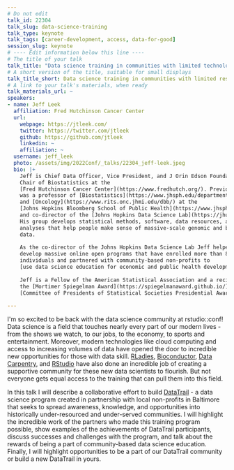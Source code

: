 ```yaml
---
# Do not edit
talk_id: 22304
talk_slug: data-science-training
talk_type: keynote
talk_tags: [career-development, access, data-for-good]
session_slug: keynote
# ---- Edit information below this line ----
# The title of your talk
talk_title: "Data science training in communities with limited technology resources and opportunities"
# A short version of the title, suitable for small displays
talk_title_short: Data science training in communities with limited resources and opportunities
# A link to your talk's materials, when ready
talk_materials_url: ~
speakers:
- name: Jeff Leek
  affiliation: Fred Hutchinson Cancer Center
  url:
    webpage: https://jtleek.com/
    twitter: https://twitter.com/jtleek
    github: https://github.com/jtleek
    linkedin: ~
    affiliation: ~
  username: jeff_leek
  photo: /assets/img/2022Conf/_talks/22304_jeff-leek.jpeg
  bio: |+
    Jeff is Chief Data Officer, Vice President, and J Orin Edson Foundation
    Chair of Biostatistics at the 
    [Fred Hutchinson Cancer Center](https://www.fredhutch.org/). Previously, he
    was a professor of [Biostatistics](https://www.jhsph.edu/departments/biostatistics/)
    and [Oncology](https://www.rits.onc.jhmi.edu/dbb/) at the 
    [Johns Hopkins Bloomberg School of Public Health](https://www.jhsph.edu/)
    and co-director of the [Johns Hopkins Data Science Lab](https://jhudatascience.org/).
    His group develops statistical methods, software, data resources, and data
    analyses that help people make sense of massive-scale genomic and biomedical
    data. 
    
    As the co-director of the Johns Hopkins Data Science Lab Jeff helped to
    develop massive online open programs that have enrolled more than 8 million
    individuals and partnered with community-based non-profits to 
    [use data science education for economic and public health development](https://magazine.jhsph.edu/2019/data-science-careers-baltimores-underserved-community-members).
    
    Jeff is a Fellow of the American Statistical Association and a recipient of
    the [Mortimer Spiegelman Award](https://spiegelmanaward.github.io/) and
    [Committee of Presidents of Statistical Societies Presidential Award](https://en.wikipedia.org/wiki/COPSS_Presidents%27_Award).
    
---
```


<!-- ABSTRACT ----
Please write abstract below. You may use simple markdown (links, code style, bold, italics)
-->

I'm so excited to be back with the data science community at rstudio::conf!
Data science is a field that touches nearly every part of our modern lives - from the shows we watch, to our jobs, to the economy, to sports and entertainment.
Moreover, modern technologies like cloud computing and access to increasing volumes of data have opened the door to incredible new opportunities for those with data skill.
[RLadies](https://rladies.org/), [Bioconductor](https://bioconductor.org/), [Data Carpentry](https://datacarpentry.org/), and [RStudio](https://rstudio.com) have also done an incredible job of creating a supportive community for these new data scientists to flourish.
But not everyone gets equal access to the training that can pull them into this field.

In this talk I will describe a collaborative effort to build [DataTrail](https://www.datatrail.org/) - a data science program created in partnership with local non-profits in Baltimore that seeks to spread awareness, knowledge, and opportunities into historically under-resourced and under-served communities.
I will highlight the incredible work of the partners who made this training program possible, show examples of the achievements of DataTrail participants, discuss successes and challenges with the program, and talk about the rewards of being a part of community-based data science education.
Finally, I will highlight opportunities to be a part of our DataTrail community or build a new DataTrail in yours.
